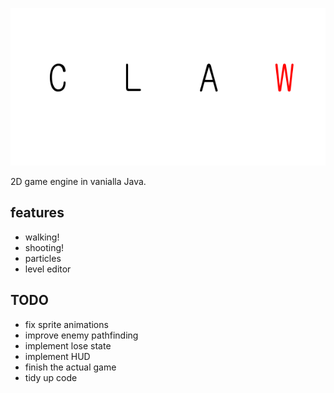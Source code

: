 ![alt text](https://github.com/Roxerg/java-engine/blob/master/banner.png "CLAW")

2D game engine in vanialla Java.

## features
- walking!
- shooting!
- particles
- level editor

## TODO
- fix sprite animations
- improve enemy pathfinding
- implement lose state
- implement HUD
- finish the actual game
- tidy up code

